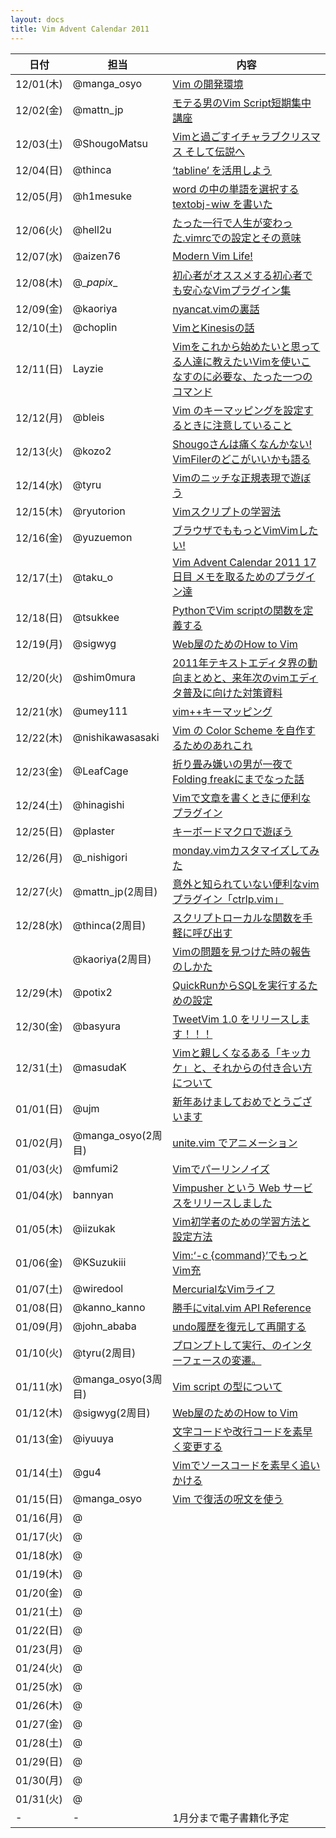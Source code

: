 ```yaml
---
layout: docs
title: Vim Advent Calendar 2011
---
```


|日付     |担当              |内容                                                                                                                                            |
|---------|------------------|------------------------------------------------------------------------------------------------------------------------------------------------|
|12/01(木)|@manga_osyo       |[Vim の開発環境](http://d.hatena.ne.jp/osyo-manga/20111201/1322665228)                                                                          |
|12/02(金)|@mattn_jp         |[モテる男のVim Script短期集中講座](http://mattn.kaoriya.net/software/vim/20111202085236.htm)                                                    |
|12/03(土)|@ShougoMatsu      |[Vimと過ごすイチャラブクリスマス そして伝説へ](http://vinarian.blogspot.com/2011/12/vim.html)                                                   |
|12/04(日)|@thinca           |[‘tabline’ を活用しよう](http://d.hatena.ne.jp/thinca/20111204/1322932585)                                                                    |
|12/05(月)|@h1mesuke         |[word の中の単語を選択する textobj-wiw を書いた](http://d.hatena.ne.jp/h1mesuke/20111205/p1)                                                    |
|12/06(火)|@hell2u           |[たった一行で人生が変わった.vimrcでの設定とその意味](http://hail2u.net/blog/software/only-one-line-life-changing-vimrc-setting.html)            |
|12/07(水)|@aizen76          |[Modern Vim Life!](http://d.hatena.ne.jp/alwei/20111206/1323187998)                                                                             |
|12/08(木)|@\__papix__       |[初心者がオススメする初心者でも安心なVimプラグイン集](http://papix.hateblo.jp/entry/2011/12/08/130431)                                          |
|12/09(金)|@kaoriya          |[nyancat.vimの裏話](http://www.kaoriya.net/blog/201112/20111209)                                                                                |
|12/10(土)|@choplin          |[VimとKinesisの話](http://choplin.hatenablog.com/entry/2011/12/10/222645)                                                                       |
|12/11(日)|Layzie            |[Vimをこれから始めたいと思ってる人達に教えたいVimを使いこなすのに必要な、たった一つのコマンド](http://d.hatena.ne.jp/Layzie/20111211/1323534985)|
|12/12(月)|@bleis            |[Vim のキーマッピングを設定するときに注意していること](http://d.hatena.ne.jp/bleis-tift/20111212/1323688696)                                    |
|12/13(火)|@kozo2            |[Shougoさんは痛くなんかない! VimFilerのどこがいいかも語る](http://d.hatena.ne.jp/kozo2/20111213/1323788056)                                     |
|12/14(水)|@tyru             |[Vimのニッチな正規表現で遊ぼう](http://d.hatena.ne.jp/tyru/20111214/play_with_vim_regexp)                                                       |
|12/15(木)|@ryutorion        |[Vimスクリプトの学習法](http://mklearning.blogspot.com/2011/12/vim-vim-advent-calendar-201115.html)                                             |
|12/16(金)|@yuzuemon         |[ブラウザでももっとVimVimしたい!](http://d.hatena.ne.jp/Yuzuemon/20111216/1324047632)                                                           |
|12/17(土)|@taku_o           |[Vim Advent Calendar 2011 17日目 メモを取るためのプラグイン達](http://nanasi.jp/articles/howto/note/adventcalendar2011-memo.html)               |
|12/18(日)|@tsukkee          |[PythonでVim scriptの関数を定義する](http://relaxedcolumn.blog8.fc2.com/blog-entry-170.html)                                                    |
|12/19(月)|@sigwyg           |[Web屋のためのHow to Vim](http://archiva.jp/web/tool/how_to_vim_1.html)                                                                         |
|12/20(火)|@shim0mura        |[2011年テキストエディタ界の動向まとめと、来年次のvimエディタ普及に向けた対策資料](http://d.hatena.ne.jp/shim0mura/20111220/1324575061)          |
|12/21(水)|@umey111          |[vim++キーマッピング](http://umeji.blogspot.com/2011/12/21vim.html)                                                                             |
|12/22(木)|@nishikawasasaki  |[Vim の Color Scheme を自作するためのあれこれ](http://d.hatena.ne.jp/nishikawasasaki/20111222/1324547769)                                       |
|12/23(金)|@LeafCage         |[折り畳み嫌いの男が一夜でFolding freakにまでなった話](http://d.hatena.ne.jp/leafcage/20111223/1324705686)                                       |
|12/24(土)|@hinagishi        |[Vimで文章を書くときに便利なプラグイン](http://hinagishi.hateblo.jp/entry/2011/12/24/194319)                                                    |
|12/25(日)|@plaster          |[キーボードマクロで遊ぼう](http://pla.asablo.jp/blog/2011/12/25/6260487)                                                                        |
|12/26(月)|@_nishigori       |[monday.vimカスタマイズしてみた](http://nishigori.blogspot.com/2011/12/vim-advent-calender-26.html)                                             |
|12/27(火)|@mattn_jp(2周目)  |[意外と知られていない便利なvimプラグイン「ctrlp.vim」](http://mattn.kaoriya.net/software/vim/20111228013428.htm)                                |
|12/28(水)|@thinca(2周目)    |[スクリプトローカルな関数を手軽に呼び出す](http://d.hatena.ne.jp/thinca/20111228/1325077104)                                                    |
|         |@kaoriya(2周目)   |[Vimの問題を見つけた時の報告のしかた](http://www.kaoriya.net/blog/201112/20111228)                                                              |
|12/29(木)|@potix2           |[QuickRunからSQLを実行するための設定](http://potix2.blogspot.com/2011/12/quickrunsqlmysql.html)                                                 |
|12/30(金)|@basyura          |[TweetVim 1.0 をリリースします！！！](http://d.hatena.ne.jp/basyura/20111230/p1)                                                                |
|12/31(土)|@masudaK          |[Vimと親しくなるある「キッカケ」と、それからの付き合い方について](http://d.hatena.ne.jp/masudaK/20111231/1325259077)                            |
|01/01(日)|@ujm              |[新年あけましておめでとうございます](https://vim-jp.org/vim-users-jp/2012/01/01/a-happy-new-year.html)                                          |
|01/02(月)|@manga_osyo(2周目)|[unite.vim でアニメーション](http://d.hatena.ne.jp/osyo-manga/20120107/1325900608)                                                              |
|01/03(火)|@mfumi2           |[Vimでパーリンノイズ](http://d.hatena.ne.jp/mFumi/20120102/1325519837)                                                                          |
|01/04(水)|bannyan           |[Vimpusher という Web サービスをリリースしました](http://d.hatena.ne.jp/bannyan/20120104/1325689087)                                            |
|01/05(木)|@iizukak          |[Vim初学者のための学習方法と設定方法](http://iizukak.com/?p=1600)                                                                               |
|01/06(金)|@KSuzukiii        |[Vim:‘-c {command}’でもっとVim充](http://lsifrontend.blog100.fc2.com/blog-entry-217.html)                                                     |
|01/07(土)|@wiredool         |[MercurialなVimライフ](http://d.hatena.ne.jp/wiredool/20120106/1325868063)                                                                      |
|01/08(日)|@kanno_kanno      |[勝手にvital.vim API Reference](http://d.hatena.ne.jp/kanno_kanno/20120107/1325949855)                                                          |
|01/09(月)|@john_ababa       |[undo履歴を復元して再開する](http://d.hatena.ne.jp/abulia/20120108/1326041427)                                                                  |
|01/10(火)|@tyru(2周目)      |[プロンプトして実行、のインターフェースの変遷。](http://d.hatena.ne.jp/tyru/20120110/prompt)                                                    |
|01/11(水)|@manga_osyo(3周目)|[Vim script の型について](http://d.hatena.ne.jp/osyo-manga/20120111/1326210069)                                                                 |
|01/12(木)|@sigwyg(2周目)    |[Web屋のためのHow to Vim](http://archiva.jp/web/tool/how_to_vim_2.html)                                                                         |
|01/13(金)|@iyuuya           |[文字コードや改行コードを素早く変更する](http://iyuuya.net/?p=4)                                                                                |
|01/14(土)|@gu4              |[Vimでソースコードを素早く追いかける](http://d.hatena.ne.jp/guyon/20120114/1326549125)                                                          |
|01/15(日)|@manga_osyo       |[Vim で復活の呪文を使う](http://d.hatena.ne.jp/osyo-manga/20120115/1326639671)                                                                  |
|01/16(月)|@                 |                                                                                                                                                |
|01/17(火)|@                 |                                                                                                                                                |
|01/18(水)|@                 |                                                                                                                                                |
|01/19(木)|@                 |                                                                                                                                                |
|01/20(金)|@                 |                                                                                                                                                |
|01/21(土)|@                 |                                                                                                                                                |
|01/22(日)|@                 |                                                                                                                                                |
|01/23(月)|@                 |                                                                                                                                                |
|01/24(火)|@                 |                                                                                                                                                |
|01/25(水)|@                 |                                                                                                                                                |
|01/26(木)|@                 |                                                                                                                                                |
|01/27(金)|@                 |                                                                                                                                                |
|01/28(土)|@                 |                                                                                                                                                |
|01/29(日)|@                 |                                                                                                                                                |
|01/30(月)|@                 |                                                                                                                                                |
|01/31(火)|@                 |                                                                                                                                                |
|-        |-                 |1月分まで電子書籍化予定                                                                                                                         |


